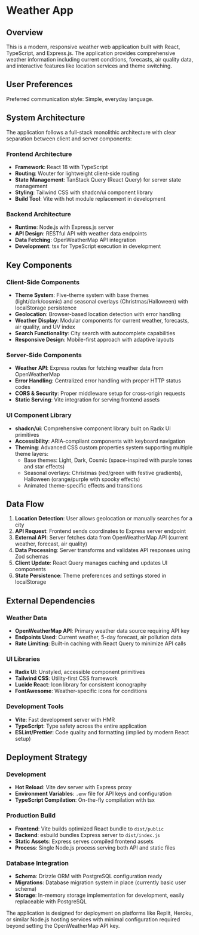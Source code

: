 # Weather App

## Overview

This is a modern, responsive weather web application built with React, TypeScript, and Express.js. The application provides comprehensive weather information including current conditions, forecasts, air quality data, and interactive features like location services and theme switching.

## User Preferences

Preferred communication style: Simple, everyday language.

## System Architecture

The application follows a full-stack monolithic architecture with clear separation between client and server components:

### Frontend Architecture
- **Framework**: React 18 with TypeScript
- **Routing**: Wouter for lightweight client-side routing
- **State Management**: TanStack Query (React Query) for server state management
- **Styling**: Tailwind CSS with shadcn/ui component library
- **Build Tool**: Vite with hot module replacement in development

### Backend Architecture
- **Runtime**: Node.js with Express.js server
- **API Design**: RESTful API with weather data endpoints
- **Data Fetching**: OpenWeatherMap API integration
- **Development**: tsx for TypeScript execution in development

## Key Components

### Client-Side Components
- **Theme System**: Five-theme system with base themes (light/dark/cosmic) and seasonal overlays (Christmas/Halloween) with localStorage persistence
- **Geolocation**: Browser-based location detection with error handling
- **Weather Display**: Modular components for current weather, forecasts, air quality, and UV index
- **Search Functionality**: City search with autocomplete capabilities
- **Responsive Design**: Mobile-first approach with adaptive layouts

### Server-Side Components
- **Weather API**: Express routes for fetching weather data from OpenWeatherMap
- **Error Handling**: Centralized error handling with proper HTTP status codes
- **CORS & Security**: Proper middleware setup for cross-origin requests
- **Static Serving**: Vite integration for serving frontend assets

### UI Component Library
- **shadcn/ui**: Comprehensive component library built on Radix UI primitives
- **Accessibility**: ARIA-compliant components with keyboard navigation
- **Theming**: Advanced CSS custom properties system supporting multiple theme layers:
  - Base themes: Light, Dark, Cosmic (space-inspired with purple tones and star effects)
  - Seasonal overlays: Christmas (red/green with festive gradients), Halloween (orange/purple with spooky effects)
  - Animated theme-specific effects and transitions

## Data Flow

1. **Location Detection**: User allows geolocation or manually searches for a city
2. **API Request**: Frontend sends coordinates to Express server endpoint
3. **External API**: Server fetches data from OpenWeatherMap API (current weather, forecast, air quality)
4. **Data Processing**: Server transforms and validates API responses using Zod schemas
5. **Client Update**: React Query manages caching and updates UI components
6. **State Persistence**: Theme preferences and settings stored in localStorage

## External Dependencies

### Weather Data
- **OpenWeatherMap API**: Primary weather data source requiring API key
- **Endpoints Used**: Current weather, 5-day forecast, air pollution data
- **Rate Limiting**: Built-in caching with React Query to minimize API calls

### UI Libraries
- **Radix UI**: Unstyled, accessible component primitives
- **Tailwind CSS**: Utility-first CSS framework
- **Lucide React**: Icon library for consistent iconography
- **FontAwesome**: Weather-specific icons for conditions

### Development Tools
- **Vite**: Fast development server with HMR
- **TypeScript**: Type safety across the entire application
- **ESLint/Prettier**: Code quality and formatting (implied by modern React setup)

## Deployment Strategy

### Development
- **Hot Reload**: Vite dev server with Express proxy
- **Environment Variables**: `.env` file for API keys and configuration
- **TypeScript Compilation**: On-the-fly compilation with tsx

### Production Build
- **Frontend**: Vite builds optimized React bundle to `dist/public`
- **Backend**: esbuild bundles Express server to `dist/index.js`
- **Static Assets**: Express serves compiled frontend assets
- **Process**: Single Node.js process serving both API and static files

### Database Integration
- **Schema**: Drizzle ORM with PostgreSQL configuration ready
- **Migrations**: Database migration system in place (currently basic user schema)
- **Storage**: In-memory storage implementation for development, easily replaceable with PostgreSQL

The application is designed for deployment on platforms like Replit, Heroku, or similar Node.js hosting services with minimal configuration required beyond setting the OpenWeatherMap API key.
